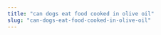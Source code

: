 ```yaml
---
title: "can dogs eat food cooked in olive oil"
slug: "can-dogs-eat-food-cooked-in-olive-oil"
---
```


